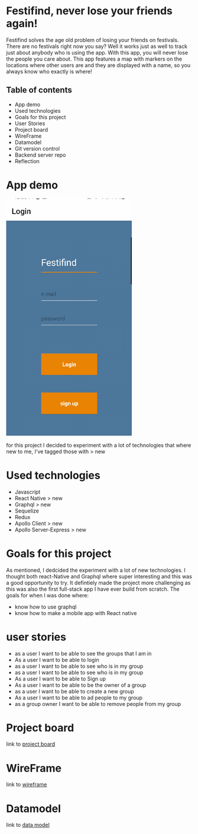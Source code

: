 
# Festifind, never lose your friends again!

Festifind solves the age old problem of losing your friends on festivals. There are no festivals right now you say? Well it works just as well to track just about anybody who is using the app. With this app, you will never lose the people you care about. This app features a map with markers on the locations where other users are and they are displayed with a name, so you always know who exactly is where!

## Table of contents
- App demo
- Used technologies
- Goals for this project
- User Stories
- Project board
- WireFrame
- Datamodel
- Git version control
- Backend server repo
- Reflection

# App demo
![festifind-example](https://github.com/DannyS-stack/festifind-front/blob/development/Images/FESTIFIND.gif)


for this project I decided to experiment with a lot of technologies that where new to me, I've tagged those with > new

# Used technologies
- Javascript
- React Native > new
- Graphql > new
- Sequelize
- Redux
- Apollo Client > new
- Apollo Server-Express > new

# Goals for this project

As mentioned, I dedcided the experiment with a lot of new technologies. I thought both react-Native and Graphql where super interesting and this was a good opportunity to try. It defintiely made the project more challenging as this was also the first full-stack app I have ever build from scratch. The goals for when I was done where:

- know how to use graphql
- know how to make a mobile app with React native


# user stories
- as a user I want to be able to see the groups that I am in
- As a user I want to be able to login 
- as a user I want to be able to see who is in my group
- as a user I want to be able to see who is in my group
- As a user I want to be able to Sign up 
- As a user I want to be able to be the owner of a group
- as a user I want to be able to create a new group
- As a user I want to be able to ad people to my group
- as a group owner I want to be able to  remove people from my group

 
# Project board

link to [project board](https://github.com/users/DannyS-stack/projects/1)


# WireFrame
link to [wireframe](https://wireframepro.mockflow.com/editor.jsp?editor=off&perm=Owner&projectid=M42573935fe48c12eb0f83445370f93f11602491326051&publicid=6eb9fa79163a47c59d90e0f2e5f9bd44#/page/D7b7e575d9c0fd41f1ddaf768cdf82b89)



# Datamodel
link to [data model](https://dbdiagram.io/d/5f8445eb3a78976d7b774ab5)




